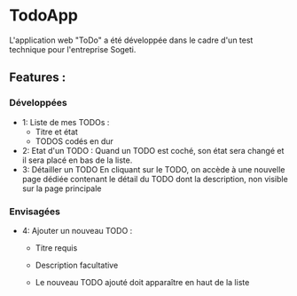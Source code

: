 # TodoApp

L'application web "ToDo" a été développée dans le cadre d'un test technique pour l'entreprise Sogeti.

## Features :

### Développées

- 1: Liste de mes TODOs :
  - Titre et état
  - TODOS codés en dur
- 2: Etat d'un TODO :
  Quand un TODO est coché, son état sera changé et il sera placé en bas de la liste.
- 3: Détailler un TODO
  En cliquant sur le TODO, on accède à une nouvelle page dédiée contenant le détail du TODO dont la description, non visible sur la page principale

### Envisagées

- 4: Ajouter un nouveau TODO :

  - Titre requis
  - Description facultative
  - Le nouveau TODO ajouté doit apparaître en haut de la liste

    <!-- TODO: features facultatives, propositions de ma part -->
    <!-- - Editer un TODO, Supprimer un TODO -->
